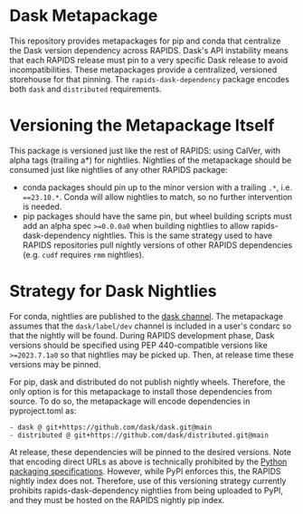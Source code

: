 # Dask Metapackage

This repository provides metapackages for pip and conda that centralize the Dask version dependency across RAPIDS.
Dask's API instability means that each RAPIDS release must pin to a very specific Dask release to avoid incompatibilities.
These metapackages provide a centralized, versioned storehouse for that pinning.
The `rapids-dask-dependency` package encodes both `dask` and `distributed` requirements.

# Versioning the Metapackage Itself

This package is versioned just like the rest of RAPIDS: using CalVer, with alpha tags (trailing a\*) for nightlies.
Nightlies of the metapackage should be consumed just like nightlies of any other RAPIDS package:
  - conda packages should pin up to the minor version with a trailing `.*`, i.e. `==23.10.*`. Conda will allow nightlies to match, so no further intervention is needed.
  - pip packages should have the same pin, but wheel building scripts must add an alpha spec `>=0.0.0a0` when building nightlies to allow rapids-dask-dependency nightlies. This is the same strategy used to have RAPIDS repositories pull nightly versions of other RAPIDS dependencies (e.g. `cudf` requires `rmm` nightlies).

# Strategy for Dask Nightlies

For conda, nightlies are published to the [dask channel](https://anaconda.org/dask/).
The metapackage assumes that the `dask/label/dev` channel is included in a user's condarc so that the nightly will be found.
During RAPIDS development phase, Dask versions should be specified using PEP 440-compatible versions like `>=2023.7.1a0` so that nightlies may be picked up.
Then, at release time these versions may be pinned.


For pip, dask and distributed do not publish nightly wheels.
Therefore, the only option is for this metapackage to install those dependencies from source.
To do so, the metapackage will encode dependencies in pyproject.toml as:
```
- dask @ git+https://github.com/dask/dask.git@main
- distributed @ git+https://github.com/dask/distributed.git@main
```
At release, these dependencies will be pinned to the desired versions.
Note that encoding direct URLs as above is technically prohibited by the [Python packaging specifications](https://packaging.python.org/en/latest/specifications/version-specifiers/#direct-references).
However, while PyPI enforces this, the RAPIDS nightly index does not.
Therefore, use of this versioning strategy currently prohibits rapids-dask-dependency nightlies from being uploaded to PyPI, and they must be hosted on the RAPIDS nightly pip index.
